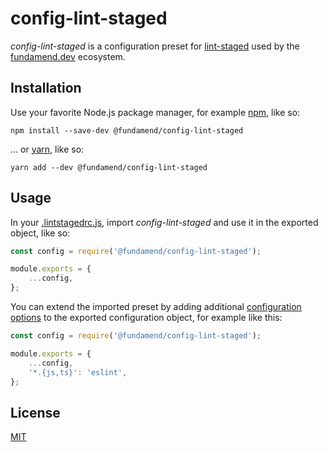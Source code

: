 # config-lint-staged

_config-lint-staged_ is a configuration preset for [lint-staged] used by the [fundamend.dev] ecosystem.

## Installation

Use your favorite Node.js package manager, for example [npm], like so:

    npm install --save-dev @fundamend/config-lint-staged

... or [yarn], like so:

    yarn add --dev @fundamend/config-lint-staged

## Usage

In your [.lintstagedrc.js], import _config-lint-staged_ and use it in the exported object, like so:

```js
const config = require('@fundamend/config-lint-staged');

module.exports = {
	...config,
};
```

You can extend the imported preset by adding additional [configuration options] to the exported configuration object, for example like this:

```js
const config = require('@fundamend/config-lint-staged');

module.exports = {
	...config,
	'*.{js,ts}': 'eslint',
};
```

## License

[MIT]

[configuration options]: https://github.com/okonet/lint-staged#configuration
[fundamend.dev]: https://fundamend.dev
[lint-staged]: https://github.com/okonet/lint-staged
[.lintstagedrc.js]: https://github.com/okonet/lint-staged#configuration
[mit]: https://choosealicense.com/licenses/mit/
[npm]: https://www.npmjs.com/
[yarn]: https://yarnpkg.com/
